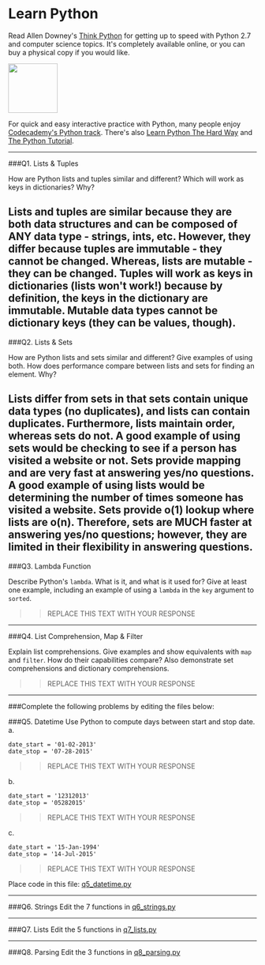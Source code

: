 # Learn Python

Read Allen Downey's [Think Python](http://www.greenteapress.com/thinkpython/) for getting up to speed with Python 2.7 and computer science topics. It's completely available online, or you can buy a physical copy if you would like.

<a href="http://www.greenteapress.com/thinkpython/"><img src="img/think_python.png" style="width: 100px;" target="_blank"></a>

For quick and easy interactive practice with Python, many people enjoy [Codecademy's Python track](http://www.codecademy.com/en/tracks/python). There's also [Learn Python The Hard Way](http://learnpythonthehardway.org/book/) and [The Python Tutorial](https://docs.python.org/2/tutorial/).

---

###Q1. Lists &amp; Tuples

How are Python lists and tuples similar and different? Which will work as keys in dictionaries? Why?

Lists and tuples are similar because they are both data structures and can be composed of ANY data type - strings, ints, etc.  However, they differ because tuples are immutable - they cannot be changed.  Whereas, lists are mutable - they can be changed.  Tuples will work as keys in dictionaries (lists won't work!) because by definition, the keys in the dictionary are immutable.  Mutable data types cannot be dictionary keys (they can be values, though).
---

###Q2. Lists &amp; Sets

How are Python lists and sets similar and different? Give examples of using both. How does performance compare between lists and sets for finding an element. Why?

Lists differ from sets in that sets contain unique data types (no duplicates), and lists can contain duplicates.  Furthermore, lists maintain order, whereas sets do not.  A good example of using sets would be checking to see if a person has visited a website or not.  Sets provide mapping and are very fast at answering yes/no questions.  A good example of using lists would be determining the number of times someone has visited a website.  Sets provide o(1) lookup where lists are o(n).  Therefore, sets are MUCH faster at answering yes/no questions; however, they are limited in their flexibility in answering questions.
---

###Q3. Lambda Function

Describe Python's `lambda`. What is it, and what is it used for? Give at least one example, including an example of using a `lambda` in the `key` argument to `sorted`.

>> REPLACE THIS TEXT WITH YOUR RESPONSE

---

###Q4. List Comprehension, Map &amp; Filter

Explain list comprehensions. Give examples and show equivalents with `map` and `filter`. How do their capabilities compare? Also demonstrate set comprehensions and dictionary comprehensions.

>> REPLACE THIS TEXT WITH YOUR RESPONSE

---

###Complete the following problems by editing the files below:

###Q5. Datetime
Use Python to compute days between start and stop date.   
a.  

```
date_start = '01-02-2013'    
date_stop = '07-28-2015'
```

>> REPLACE THIS TEXT WITH YOUR RESPONSE

b.  
```
date_start = '12312013'  
date_stop = '05282015'  
```

>> REPLACE THIS TEXT WITH YOUR RESPONSE

c.  
```
date_start = '15-Jan-1994'      
date_stop = '14-Jul-2015'  
```

>> REPLACE THIS TEXT WITH YOUR RESPONSE  

Place code in this file: [q5_datetime.py](python/q5_datetime.py)

---

###Q6. Strings
Edit the 7 functions in [q6_strings.py](python/q6_strings.py)

---

###Q7. Lists
Edit the 5 functions in [q7_lists.py](python/q7_lists.py)

---

###Q8. Parsing
Edit the 3 functions in [q8_parsing.py](python/q8_parsing.py)





